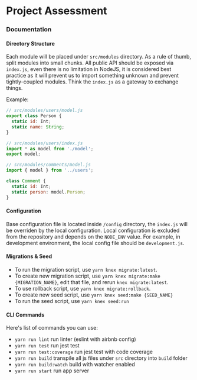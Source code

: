 # Project Assessment

### Documentation
#### Directory Structure
Each module will be placed under `src/modules` directory. As a rule of thumb, split modules into small chunks. All public API should be exposed via `index.js`, even there is no limitation in NodeJS, it is considered best practice as it will prevent us to import something unknown and prevent tightly-coupled modules. Think the `index.js` as a gateway to exchange things.

Example:

```js
// src/modules/users/model.js
export class Person {
  static id: Int;
  static name: String;
}
```

```js
// src/modules/users/index.js
import * as model from './model';
export model;
```

```js
// src/modules/comments/model.js
import { model } from '../users';

class Comment {
  static id: Int;
  static person: model.Person;
}
```

#### Configuration
Base configuration file is located inside `/config` directory, the `index.js` will be overriden by the local configuration. Local configuration is excluded from the repository and depends on the `NODE_ENV` value. For example, in development environment, the local config file should be `development.js`.

#### Migrations & Seed
- To run the migration script, use `yarn knex migrate:latest`.
- To create new migration script, use `yarn knex migrate:make {MIGRATION_NAME}`, edit that file, and rerun `knex migrate:latest`.
- To use rollback script, use `yarn knex migrate:rollback`.
- To create new seed script, use `yarn knex seed:make {SEED_NAME}`
- To run the seed script, use `yarn knex seed:run`

#### CLI Commands
Here's list of commands you can use:
- `yarn run lint` run linter (eslint with airbnb config)
- `yarn run test` run jest test
- `yarn run test:coverage` run jest test with code coverage
- `yarn run build` transpile all js files under `src` directory into `build` folder
- `yarn run build:watch` build with watcher enabled
- `yarn run start` run app server

